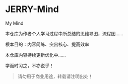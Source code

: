 # JERRY-Mind
My Mind

本仓库为作者个人学习过程中所总结的思维导图，流程图……

根本目的：内容简练、突出核心、提高效率

本仓库内容持续更新优化中……

学而时习之，不亦说乎！

> 请勿用于商业用途，转载请注明出处！

